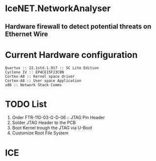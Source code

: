 # IceNET.NetworkAnalyser

Hardware firewall to detect potential threats on Ethernet Wire
-

# Current Hardware configuration

	Quartus :: 22.1std.1.917 :: SC Lite Edition
	Cyclone IV :: EP4CE15F23C8N
	Cortex-A8 :: Kernel space driver
	Cortex-A8 :: User space Application
	x86 :: Network Stack Comms

# TODO List

1. Order FTR-110-03-G-D-06 :: JTAG Pin Header
2. Solder JTAG Header to the PCB
3. Boot Kernel trough the JTAG via U-Boot
4. Customize Root File System

# ICE
